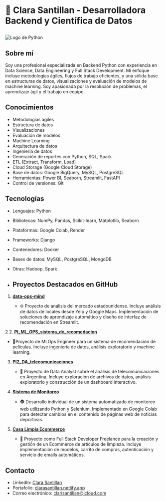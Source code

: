 # 🚀 Clara Santillan - Desarrolladora Backend y Científica de Datos<p align="center">
  
 
<img src="https://www.python.org/static/community_logos/python-logo-master-v3-TM.png" alt="Logo de Python">
</p>

## Sobre mí
Soy una profesional especializada en Backend Python con experiencia en Data Science, Data Engineering y Full Stack Development. Mi enfoque incluye metodologías ágiles, flujos de trabajo eficientes, y una sólida base en estructuras de datos, visualizaciones y evaluación de modelos de machine learning. Soy apasionada por la resolución de problemas, el aprendizaje ágil y el trabajo en equipo.

## Conocimientos
- Metodologías ágiles
- Estructura de datos
- Visualizaciones
- Evaluación de modelos
- Machine Learning
- Arquitectura de datos
- Ingeniería de datos
- Generación de reportes con Python, SQL, Spark
- ETL (Extract, Transform, Load)
- Cloud Storage (Google Cloud Storage)
- Base de datos: Google BigQuery, MySQL, PostgreSQL
- Herramientas: Power BI, Seaborn, Streamlit, FastAPI
- Control de versiones: Git

## Tecnologías
- Lenguajes: Python
- Bibliotecas: NumPy, Pandas, Scikit-learn, Matplotlib, Seaborn
- Plataformas: Google Colab, Render
- Frameworks: Django
- Contenedores: Docker
- Bases de datos: MySQL, PostgreSQL, MongoDB
- Otras: Hadoop, Spark


- ## Proyectos Destacados en GitHub

1. [**data-ops-mind**](https://github.com/Clarisantillan/data-ops-mind.git)

  
   - 🌐 Proyecto de análisis del mercado estadounidense. Incluye análisis de datos de locales desde Yelp y Google Maps. Implementación de soluciones de aprendizaje automático y diseño de interfaz de recomendación en Streamlit.



2
2. [**PI_ML_OPS_sistema_de_recomedacion**](https://github.com/Clarisantillan/PI_ML_OPS_sistema_de_recomedacion)

   
   - 🎥Proyecto de MLOps Engineer para un sistema de recomendación de películas. Incluye ingeniería de datos, análisis exploratorio y machine learning.

3. [**PI2_DA_telecomunicaciones**](https://github.com/Clarisantillan/PI2_DA_telecomunicaciones)
   - 📡 Proyecto de Data Analyst sobre el análisis de telecomunicaciones en Argentina. Incluye exploración de archivos de datos, análisis exploratorio y construcción de un dashboard interactivo.

4. [**Sistema de Monitoreo**](https://github.com/Clarisantillan/Sistema-Monitoreo)

  
   - 🕵️ Desarrollo individual de un sistema automatizado de monitoreo web utilizando Python y Selenium. Implementado en Google Colab para detectar cambios en el contenido de páginas web de noticias deportivas.

5. [**Casa Limpia Ecommerce**](https://github.com/Clarisantillan/Casa-Limpia-Ecommerce)

   
   - 🛒 Proyecto como Full Stack Developer Freelance para la creación y gestión de un Ecommerce de artículos de limpieza. Incluye implementación de modelos, carrito de compras, autenticación y servicio de emails automáticos.


## Contacto
- LinkedIn: [Clara Santillan](https://www.linkedin.com/in/clarasantillan/)
- Portafolio: [clarasantillan.netlify.app](https://clarasantillan.netlify.app)
- Correo electrónico: clarisantillan@icloud.com
